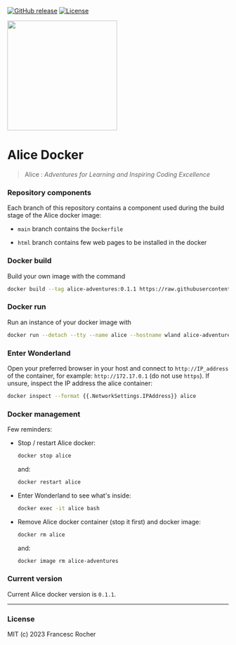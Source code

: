 [![GitHub release](https://img.shields.io/github/release/alice-adventures/docker.svg)](https://github.com/alice-adventures/docker/releases/latest)
[![License](https://img.shields.io/github/license/alice-adventures/docker.svg?color=blue)](https://github.com/alice-adventures/docker/blob/master/LICENSE)

<img src="https://raw.githubusercontent.com/wiki/alice-adventures/Alice/Alice_Adventures.png" width="250" />

# Alice Docker

> Alice : _Adventures for Learning and Inspiring Coding Excellence_


### Repository components

Each branch of this repository contains a component used during the build stage
of the Alice docker image:

  * `main` branch contains the `Dockerfile`

  * `html` branch contains few web pages to be installed in the docker


### Docker build

Build your own image with the command

```sh
docker build --tag alice-adventures:0.1.1 https://raw.githubusercontent.com/alice-adventures/docker/main/Dockerfile
```


### Docker run

Run an instance of your docker image with

```sh
docker run --detach --tty --name alice --hostname wland alice-adventures:0.1.1
```


### Enter Wonderland

Open your preferred browser in your host and connect to `http://IP_address`
of the container, for example: `http://172.17.0.1` (do not use `https`). If
unsure, inspect the IP address the alice container:

```sh
docker inspect --format {{.NetworkSettings.IPAddress}} alice
```


### Docker management

Few reminders:

  * Stop / restart Alice docker:

    ```sh
    docker stop alice
    ```

    and:

    ```sh
    docker restart alice
    ```

  * Enter Wonderland to see what's inside:

    ```sh
    docker exec -it alice bash
    ```

  * Remove Alice docker container (stop it first) and docker image:

    ```sh
    docker rm alice
    ```

    and:

    ```sh
    docker image rm alice-adventures
    ```



### Current version

Current Alice docker version is `0.1.1`.


---
### License
MIT (c) 2023 Francesc Rocher
